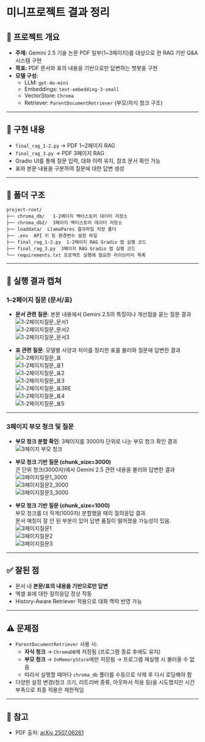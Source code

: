 # 미니프로젝트 결과 정리

## 📌 프로젝트 개요
- **주제:** Gemini 2.5 기술 논문 PDF 일부(1~3페이지)를 대상으로 한 RAG 기반 Q&A 시스템 구현
- **목표:** PDF 문서와 표의 내용을 기반으로만 답변하는 챗봇을 구현  
- **모델 구성:**
  - LLM: `gpt-4o-mini`
  - Embeddings: `text-embedding-3-small`
  - VectorStore: `Chroma`
  - Retriever: `ParentDocumentRetriever` (부모/자식 청크 구조)

---

## 📑 구현 내용
- `final_rag_1-2.py` → PDF 1~2페이지 RAG
- `final_rag_3.py` → PDF 3페이지 RAG
- Gradio UI를 통해 질문 입력, 대화 이력 유지, 참조 문서 확인 가능
- 표와 본문 내용을 구분하여 질문에 대한 답변 생성

---

## 📂 폴더 구조
	project-root/  
	├── chroma_db/   1-2페이지 벡터스토어 데이터 저장소
	├── chroma_db2/  3페이지 벡터스토어 데이터 저장소
	├── loaddata/  LlamaPares 결과파일 저장 폴더
	├── .env  API 키 등 환경변수 설정 파일
	├── final_rag_1-2.py  1-2페이지 RAG Gradio 앱 실행 코드
	├── final_rag_3.py  3페이지 RAG Gradio 앱 실행 코드
	└── requirements.txt 프로젝트 실행에 필요한 라이브러리 목록	
	

---

## 📸 실행 결과 캡쳐

### 1–2페이지 질문 (문서/표)

- **문서 관련 질문**: 본문 내용에서 Gemini 2.5의 특징이나 개선점을 묻는 질문 결과  
![1-2페이지질문_문서1](./images/1-2페이지질문_문서1.png)  
![1-2페이지질문_문서2](./images/1-2페이지질문_문서2.png)  
![1-2페이지질문_문서3](./images/1-2페이지질문_문서3.png)  

- **표 관련 질문**: 모델별 사양과 차이를 정리한 표를 불러와 질문에 답변한 결과  
![1-2페이지질문_표](./images/1-2페이지질문_표.png)  
![1-2페이지질문_표1](./images/1-2페이지질문_표1.png)  
![1-2페이지질문_표2](./images/1-2페이지질문_표2.png)  
![1-2페이지질문_표3](./images/1-2페이지질문_표3.png)  
![1-2페이지질문_표3RE](./images/1-2페이지질문_표3RE.png)  
![1-2페이지질문_표4](./images/1-2페이지질문_표4.png)  
![1-2페이지질문_표5](./images/1-2페이지질문_표5.png)  

---

### 3페이지 부모 청크 및 질문

- **부모 청크 분할 확인**: 3페이지를 3000자 단위로 나눈 부모 청크 확인 결과  
![3페이지 부모 청크](./images/3페이지%20부모%20청크.png)  

- **부모 청크 기반 질문 (chunk_size=3000)**  
큰 단위 청크(3000자)에서 Gemini 2.5 관련 내용을 불러와 답변한 결과  
![3페이지질문1_3000](./images/3페이지질문1_3000.png)  
![3페이지질문2_3000](./images/3페이지질문2_3000.png)  
![3페이지질문3_3000](./images/3페이지질문3_3000.png)  

- **부모 청크 기반 질문 (chunk_size=1000)**  
부모 청크를 더 작게(1000자) 분할했을 때의 질의응답 결과.  
문서 매칭이 잘 안 된 부분이 있어 답변 품질이 떨어졌을 가능성이 있음.  
![3페이지질문1](./images/3페이지질문1.png)  
![3페이지질문2](./images/3페이지질문2.png)  
![3페이지질문3](./images/3페이지질문3.png)  

---

## ✅ 잘된 점
- 문서 내 **본문/표의 내용을 기반으로만 답변**  
- 엑셀 표에 대한 질의응답 정상 작동  
- History-Aware Retriever 적용으로 대화 맥락 반영 가능  

---

## ⚠️ 문제점
- `ParentDocumentRetriever` 사용 시:
  - **자식 청크** → `ChromaDB`에 저장됨 (프로그램 종료 후에도 유지)  
  - **부모 청크** → `InMemoryStore`에만 저장됨 → 프로그램 재실행 시 불러올 수 없음  
  - 따라서 실행할 때마다 `chroma_db` 폴더를 수동으로 삭제 후 다시 로딩해야 함
- 다양한 설정 변경(청크 크기, 리트리버 종류, 아웃파서 적용 등)을 시도했지만 시간 부족으로 최종 적용은 제한적임  

---

## 🔗 참고
- PDF 출처: [arXiv 2507.06261](https://arxiv.org/pdf/2507.06261)